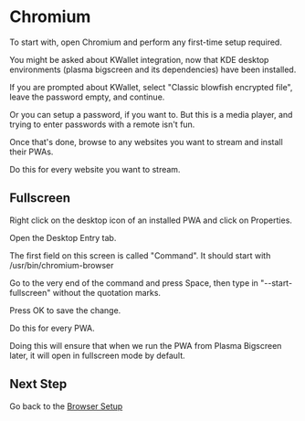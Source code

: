 # Chromium

To start with, open Chromium and perform any first-time setup required.

You might be asked about KWallet integration, now that KDE desktop environments (plasma bigscreen and its dependencies) have been installed.

If you are prompted about KWallet, select "Classic blowfish encrypted file", leave the password empty, and continue.

Or you can setup a password, if you want to. But this is a media player, and trying to enter passwords with a remote isn't fun.

Once that's done, browse to any websites you want to stream and install their PWAs.

Do this for every website you want to stream.

## Fullscreen

Right click on the desktop icon of an installed PWA and click on Properties.

Open the Desktop Entry tab.

The first field on this screen is called "Command". It should start with /usr/bin/chromium-browser

Go to the very end of the command and press Space, then type in "--start-fullscreen" without the quotation marks.

Press OK to save the change.

Do this for every PWA.

Doing this will ensure that when we run the PWA from Plasma Bigscreen later, it will open in fullscreen mode by default.

## Next Step

Go back to the [Browser Setup](README.md)
